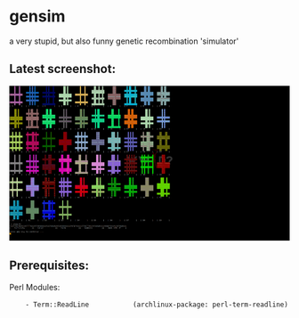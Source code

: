 # gensim
a very stupid, but also funny genetic recombination 'simulator'

Latest screenshot:
------------------

![screenshot gensim](screenshot.png "Screenshot")


Prerequisites:
--------------

Perl Modules:
    
        - Term::ReadLine           (archlinux-package: perl-term-readline)
